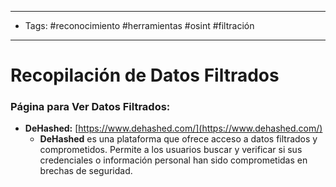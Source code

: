 ___

- Tags: #reconocimiento #herramientas #osint #filtración 

___
# Recopilación de Datos Filtrados

### Página para Ver Datos Filtrados:

- **DeHashed:** [https://www.dehashed.com/](https://www.dehashed.com/)
    - **DeHashed** es una plataforma que ofrece acceso a datos filtrados y comprometidos. Permite a los usuarios buscar y verificar si sus credenciales o información personal han sido comprometidas en brechas de seguridad.